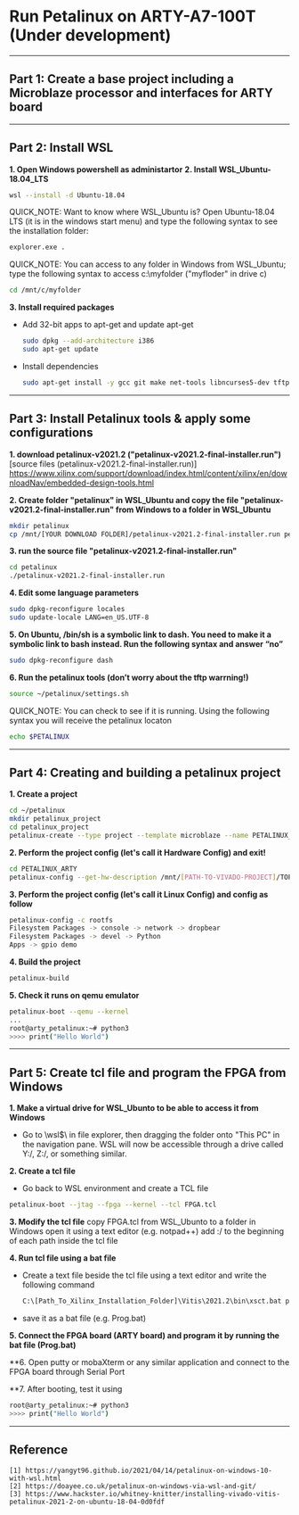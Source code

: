 # Run Petalinux on ARTY-A7-100T (Under development)
***

## Part 1: Create a base project including a Microblaze processor and interfaces for ARTY board

***
## Part 2: Install WSL
**1. Open Windows powershell as administartor**
**2. Install WSL_Ubuntu-18.04_LTS**
   ```sh
   wsl --install -d Ubuntu-18.04
   ```
   QUICK_NOTE: Want to know where WSL_Ubuntu is? Open Ubuntu-18.04 LTS (it is in the windows start menu) and type the following syntax to see the installation folder:
   ```sh
   explorer.exe .
   ```
   QUICK_NOTE: You can access to any folder in Windows from WSL_Ubuntu; type the following syntax to access c:\myfolder ("myfloder" in drive c)
   ```sh
   cd /mnt/c/myfolder
   ```
**3. Install required packages**
* Add 32-bit apps to apt-get and update apt-get
   ```sh
   sudo dpkg --add-architecture i386
   sudo apt-get update
   ```
* Install dependencies
   ```sh
   sudo apt-get install -y gcc git make net-tools libncurses5-dev tftpd zlib1g-dev libssl-dev flex bison libselinux1 gnupg wget diffstat chrpath socat xterm autoconf libtool tar unzip texinfo zlib1g-dev gcc-multilib build-essential libsdl1.2-dev libglib2.0-dev zlib1g:i386 screen pax gzip
   ```
***
## Part 3: Install Petalinux tools & apply some configurations
**1. download petalinux-v2021.2 ("petalinux-v2021.2-final-installer.run")**
[source files (petalinux-v2021.2-final-installer.run)]
https://www.xilinx.com/support/download/index.html/content/xilinx/en/downloadNav/embedded-design-tools.html

**2. Create folder "petalinux" in WSL_Ubuntu and copy the file "petalinux-v2021.2-final-installer.run" from Windows to a folder in WSL_Ubuntu**
   ```sh
   mkdir petalinux
   cp /mnt/[YOUR DOWNLOAD FOLDER]/petalinux-v2021.2-final-installer.run petalinux
   ```
**3. run the source file "petalinux-v2021.2-final-installer.run"**
  ```sh
  cd petalinux
  ./petalinux-v2021.2-final-installer.run
  ```
**4. Edit some language parameters**
  ```sh
  sudo dpkg-reconfigure locales 
  sudo update-locale LANG=en_US.UTF-8
  ```
**5. On Ubuntu, /bin/sh is a symbolic link to dash. You need to make it a symbolic link to bash instead. Run the following syntax and answer “no”**
  ```sh
  sudo dpkg-reconfigure dash
  ```
**6. Run the petalinux tools (don’t worry about the tftp warrning!)**
  ```sh
  source ~/petalinux/settings.sh
  ```
  QUICK_NOTE: You can check to see if it is running. Using the following syntax you will receive the petalinux locaton
  ```sh
  echo $PETALINUX
  ```
  
***
## Part 4:  Creating and building a petalinux project
**1. Create a project**
  ```sh
  cd ~/petalinux
  mkdir petalinux_project
  cd petalinux_project
  petalinux-create --type project --template microblaze --name PETALINUX_ARTY
  ```

**2. Perform the project config (let's call it Hardware Config) and exit!**
  ```sh
  cd PETALINUX_ARTY
  petalinux-config --get-hw-description /mnt/[PATH-TO-VIVADO-PROJECT]/TOP_ARTY_base_wrapper.xsa
  ```
**3. Perform the project config (let's call it Linux Config) and config as follow**
  ```sh
  petalinux-config -c rootfs
  Filesystem Packages -> console -> network -> dropbear
  Filesystem Packages -> devel -> Python
  Apps -> gpio demo
  ```
**4. Build the project**
  ```sh
  petalinux-build
  ```
**5. Check it runs on qemu emulator**
  ```sh
  petalinux-boot --qemu --kernel
  ...
  root@arty_petalinux:~# python3
  >>>> print("Hello World")	
  ```

***
## Part 5:  Create tcl file and program the FPGA from Windows
**1. Make a virtual drive for WSL_Ubunto to be able to access it from Windows**
* Go to \\wsl$\ in file explorer, then dragging the folder onto "This PC" in the navigation pane. WSL will now be accessible through a drive called Y:/, Z:/, or something similar.

**2. Create a tcl file**
  * Go back to WSL environment and create a TCL file
  ```sh
  petalinux-boot --jtag --fpga --kernel --tcl FPGA.tcl
  ```
  
**3. Modify the tcl file**
copy FPGA.tcl from WSL_Ubunto to a folder in Windows
open it using a text editor (e.g. notpad++) 
add <your WSL drive letter>:/ to the beginning of each path inside the tcl file
	
**4. Run tcl file using a bat file**
* Create a text file beside the tcl file using a text editor and write the following command
  ```sh
  C:\[Path_To_Xilinx_Installation_Folder]\Vitis\2021.2\bin\xsct.bat program.tcl
  ```
* save it as a bat file (e.g. Prog.bat)

**5. Connect the FPGA board (ARTY board) and program it by running the bat file (Prog.bat)**

**6. Open putty or mobaXterm or any similar application and connect to the FPGA board through Serial Port

**7. After booting, test it using 
   ```sh
   root@arty_petalinux:~# python3
   >>>> print("Hello World")
  ```

***
## Reference
	[1] https://yangyt96.github.io/2021/04/14/petalinux-on-windows-10-with-wsl.html
	[2] https://doayee.co.uk/petalinux-on-windows-via-wsl-and-git/
	[3] https://www.hackster.io/whitney-knitter/installing-vivado-vitis-petalinux-2021-2-on-ubuntu-18-04-0d0fdf
	
